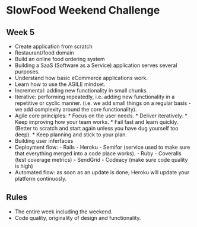 # SlowFood Weekend Challenge

## Week 5
- Create application from scratch
- Restaurant/food domain
- Build an online food ordering system
- Building a SaaS (Software as a Service) application serves several purposes.
- Understand how basic eCommerce applications work.
- Learn  how to use the AGILE mindset.
- Incremental: adding new functionality in small chunks.
- Iterative: performing repeatedly, i.e. adding new functionality in a repetitive or cyclic manner. (i.e. we add small things on a regular basis - we add complexity around the core functionality).
- Agile core principles: * Focus on the user needs. * Deliver iteratively. * Keep improving how your team works. * Fail fast and learn quickly. (Better to scratch and start again unless you have dug yourself too deep). * Keep planning and stick to your plan.
- Building user inferfaces
- Deployment flow: - Rails - Heroku - Semifor (service used to make sure that everything merged into a code place works). - Ruby - Coveralls (test coverage metrics) - SendGrid - Codeacy (make sure code quality is high)
- Automated flow: as soon as an update is done; Heroku will update your platform continuosly.

## Rules
- The entire week including the weekend.
- Code quality, originality of design and functionality.